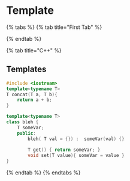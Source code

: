 # Template

{% tabs %}
{% tab title="First Tab" %}

{% endtab %}

{% tab title="C++" %}
## Templates

```cpp
#include <iostream>
template<typename T>
T concat(T a, T b){
    return a + b;
}

```

```cpp
template<typename T>
class bleh {
    T someVar;
    public: 
        bleh( T val = {}) :  someVar(val) {}
        
        T get() { return someVar; }
        void set(T value){ someVar = value }
}
```
{% endtab %}
{% endtabs %}





